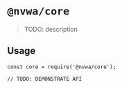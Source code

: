 # `@nvwa/core`

> TODO: description

## Usage

```
const core = require('@nvwa/core');

// TODO: DEMONSTRATE API
```
